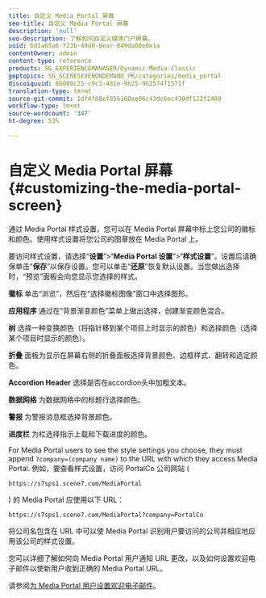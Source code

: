 ```yaml
---
title: 自定义 Media Portal 屏幕
seo-title: 自定义 Media Portal 屏幕
description: 'null'
seo-description: 了解如何自定义媒体门户屏幕。
uuid: bd1a65a6-723b-49d0-8eac-849da00e0e1a
contentOwner: admin
content-type: reference
products: SG_EXPERIENCEMANAGER/Dynamic-Media-Classic
geptopics: SG_SCENESEVENONDEMAND_PK/categories/media_portal
discoiquuid: 8b000c25-c9c3-481e-9b25-96257471571f
translation-type: tm+mt
source-git-commit: 1df4f88ef856160ee06c43dc6ec430df122f2408
workflow-type: tm+mt
source-wordcount: '347'
ht-degree: 53%

---
```



# 自定义 Media Portal 屏幕{#customizing-the-media-portal-screen}

通过 Media Portal 样式设置，您可以在 Media Portal 屏幕中标上您公司的徽标和颜色。使用样式设置将您公司的图章放在 Media Portal 上。

要访问样式设置，请选择“**设置**”>“**Media Portal 设置**”>“**样式设置**”。设置后请确保单击“**保存**”以保存设置。您可以单击“**还原**”恢复默认设置。当您做出选择时，“预览”面板会向您显示您选择的样式。

**徽标** 单击“浏览”，然后在“选择徽标图像”窗口中选择图形。

**应用程序** 通过在“背景渐变颜色”菜单上做出选择，创建渐变颜色混合。

**树** 选择一种变换颜色（将指针移到某个项目上时显示的颜色）和选择颜色（选择某个项目时显示的颜色）。

**折叠** 面板为显示在屏幕右侧的折叠面板选择背景颜色、边框样式、翻转和选定颜色。

**Accordion Header** 选择是否在accordion头中加粗文本。

**数据网格** 为数据网格中的标题行选择颜色。

**警报** 为警报消息框选择背景颜色。

**进度栏** 为栏选择指示上载和下载进度的颜色。

For Media Portal users to see the style settings you choose, they must append `?company=(company name)` to the URL with which they access Media Portal. 例如，要查看样式设置，访问 PortalCo 公司网站 (

`https://s7sps1.scene7.com/MediaPortal`

) 的 Media Portal 应使用以下 URL：

`https://s7sps1.scene7.com/MediaPortal?company=PortalCo`

将公司名包含在 URL 中可以使 Media Portal 识别用户要访问的公司并相应地应用该公司的样式设置。

您可以详细了解如何向 Media Portal 用户通知 URL 更改，以及如何设置欢迎电子邮件以使新用户收到正确的 Media Portal URL。

请参阅[为 Media Portal 用户设置欢迎电子邮件](adding-media-portal-users.md#setting_up_the_welcome_e_mail_message_for_media_portal_users)。
